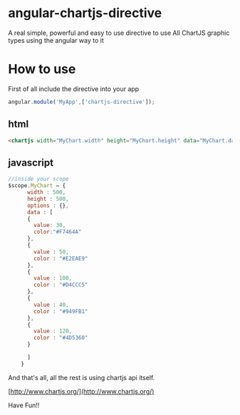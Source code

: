 angular-chartjs-directive
=========================

A real simple, powerful and easy to use directive to use All ChartJS graphic types using the angular way to it

# How to use

First of all include the directive into your app

```javascript
angular.module('MyApp',['chartjs-directive']);
```

## html

```html
<chartjs width="MyChart.width" height="MyChart.height" data="MyChart.data" options="MyChart.options" is-type="Doughnut"></chartjs>
```

## javascript

```javascript
//inside your scope
$scope.MyChart = {
      width : 500,
      height : 500,
      options : {},
      data : [
      {
        value: 30,
        color:"#F7464A"
      },
      {
        value : 50,
        color : "#E2EAE9"
      },
      {
        value : 100,
        color : "#D4CCC5"
      },
      {
        value : 40,
        color : "#949FB1"
      },
      {
        value : 120,
        color : "#4D5360"
      }

      ]
    }
```

And that's all, all the rest is using chartjs api itself.

[http://www.chartjs.org/](http://www.chartjs.org/)

Have Fun!!
